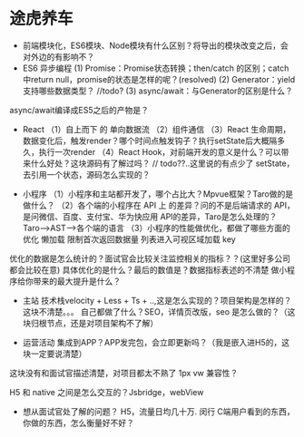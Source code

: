 # 途虎养车

* 前端模块化，ES6模块、Node模块有什么区别？将导出的模块改变之后，会对外边的有影响不？
* ES6 异步编程
(1) Promise：Promise状态转换；then/catch 的区别；catch中return null，promise的状态是怎样的呢？(resolved)
(2) Generator：yield 支持哪些数据类型？ //todo?
(3) async/await：与Generator的区别是什么？

async/await编译成ES5之后的产物是？

* React 
（1）自上而下 的 单向数据流
（2）组件通信
（3）React 生命周期，数据变化后，触发render？哪个时间点触发钩子？执行setState后大概隔多久，执行一次render
（4）React Hook，对前端开发的意义是什么？可以带来什么好处？这块源码有了解过吗？
// todo??..这里说的有点少了
setState，去引用一个状态，源码怎么实现的？

* 小程序
（1）小程序和主站都开发了，哪个占比大？Mpvue框架？Taro做的是做什么？
（2）各个端的小程序在 API 上 的差异？问的不是后端请求的 API，是问微信、百度、支付宝、华为快应用 API的差异，Taro是怎么处理的？Taro-->AST-->各个端的语言
（3）小程序的性能做优化，都做了哪些方面的优化
懒加载
限制首次返回数据量
列表进入可视区域加载
key

优化的数据是怎么统计的？面试官会比较关注监控相关的指标？？(这里好多公司都会比较在意)
具体优化的是什么？最后的数值是？数据指标表述的不清楚
做小程序给你带来的最大提升是什么？

* 主站
技术栈velocity + Less + Ts + ..,这是怎么实现的？项目架构是怎样的？这块不清楚。。。
自己都做了什么？SEO，详情页改版，seo 是怎么做的？（这块归根节点，还是对项目架构不了解）

* 运营活动
集成到APP？APP发完包，会立即更新吗？（我是嵌入进H5的，这块一定要说清楚）

这块没有和面试官描述清楚，对项目都太不熟了
1px
vw 兼容性？

H5 和 native 之间是怎么交互的？Jsbridge，webView


* 想从面试官处了解的问题？
H5，流量日均几十万.
闵行
C端用户看到的东西，你做的东西，怎么衡量好不好？
















